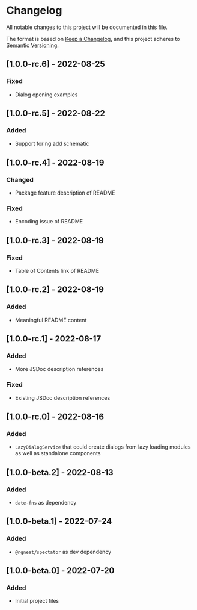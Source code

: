 # Changelog

All notable changes to this project will be documented in this file.

The format is based on [Keep a Changelog](https://keepachangelog.com/en/1.0.0/),
and this project adheres to [Semantic Versioning](https://semver.org/spec/v2.0.0.html).

## [1.0.0-rc.6] - 2022-08-25

### Fixed

- Dialog opening examples

## [1.0.0-rc.5] - 2022-08-22

### Added

- Support for ng add schematic

## [1.0.0-rc.4] - 2022-08-19

### Changed

- Package feature description of README

### Fixed

- Encoding issue of README

## [1.0.0-rc.3] - 2022-08-19

### Fixed

- Table of Contents link of README

## [1.0.0-rc.2] - 2022-08-19

### Added

- Meaningful README content

## [1.0.0-rc.1] - 2022-08-17

### Added

- More JSDoc description references

### Fixed

- Existing JSDoc description references

## [1.0.0-rc.0] - 2022-08-16

### Added

- `LazyDialogService` that could create dialogs from lazy loading modules as well as standalone components

## [1.0.0-beta.2] - 2022-08-13

### Added

- `date-fns` as dependency

## [1.0.0-beta.1] - 2022-07-24

### Added

- `@ngneat/spectator` as dev dependency

## [1.0.0-beta.0] - 2022-07-20

### Added

- Initial project files
